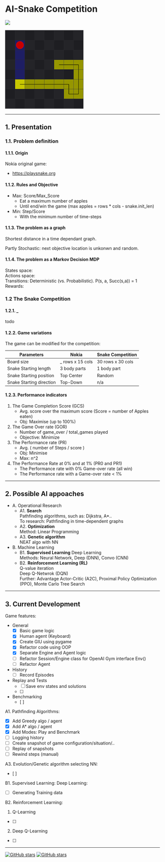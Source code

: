 # AI-Snake Competition
![](https://img.shields.io/badge/Status-In--Progress-orange)

![snake](docs/img/AI-Snake.Screen.256.png)

---
## 1. Presentation

### 1.1. Problem definition

#### 1.1.1. Origin

Nokia original game:
* https://playsnake.org

#### 1.1.2. Rules and Objective

* Max: Score/Max_Score
    * Eat a maximum number of apples
    * Until end/win the game (max apples = rows * cols - snake.init_len)
* Min: Step/Score
    * With the minimum number of time-steps


#### 1.1.3. The problem as a graph

Shortest distance in a time dependant graph.

Partly Stochastic: next objective location is unkonwn and random.   


#### 1.1.4. The problem as a Markov Decision MDP  

States space:  
Actions space:  
Transitions: Deterministic (vs. Probabilistic). P(s, a, Succ(s,a)) = 1  
Rewards:  

### 1.2 The Snake Competition

#### 1.2.1. _
todo

#### 1.2.2. Game variations

The game can be modified for the competition:

Parameters | Nokia | Snake Competition
---| ----- | ---
Board size | _ rows x 15 cols | 30 rows x 30 cols
Snake Starting length | 3 body parts | 1 body part
Snake Starting position | Top Center | Random 
Snake Starting direction | Top-Down | n/a

#### 1.2.3. Performance indicators

1) The Game Completion Score (GCS)
    - Avg. score over the maximum score (Score = number of Apples eaten)
    - Obj: Maximise (up to 100%)  
2) The Game Over rate (GOR)
    - Number of game_over / total_games played  
    - Objective: Minimize  
3) The Performance rate (PR)
    - Avg. ( number of Steps / score )  
    - Obj: Minimise 
    - Max: n^2    
4) The Performance Rate at 0% and at 1% (PR0 and PR1)
    - The Performance rate with 0% Game-over rate (all win)
    - The Performance rate with a Game-over rate < 1%

---
## 2. Possible AI appoaches

* A. Operational Research 
    * A1. **Search**   
        Pathfinding algorithms, such as: Dijkstra, A*..   
        To research: Pathfinding in time-dependent graphs
    * A2. **Optimization**  
        Method: Linear Programming
    * A3. **Genetic algorithm**   
        NEAT algo with NN
* B. Machine Learning
    * B1. **Supervised Learning** Deep Learning  
        Methods: Neural Network, Deep (DNN), Convo (CNN)
    * B2. **Reinforcement Learning (RL)**  
        Q-value iteration    
        Deep Q-Netwrok (DQN)  
        Further: Advantage Actor-Critic (A2C), Proximal Policy Optimization (PPO), Monte Carlo Tree Search

---
## 3. Current Development

Game features:

- General
    - [x] Basic game logic
    - [x] Human agent (Keyboard)
    - [x] Create GIU using pygame
    - [x] Refactor code using OOP
    - [x] Separate Engine and Agent logic
    - [ ] Refactor Session/Engine class for OpenAI Gym interface Env()
    - [ ] Refactor Agent
- History
    - [ ] Record Episodes
- Replay and Tests
    - [ ] Save env states and solutions
    - [ ]   
- Benchmarking
    - [ ]

A1. Pathfinding Algorithms:
- [x] Add Greedy algo / agent
- [x] Add A* algo / agent
- [x] Add Modes: Play and Benchmark
- [ ] Logging history
- [ ] Create snapshot of game configuration/situation/..
- [ ] Replay of snapshots
- [ ] Rewind steps (manual)

A3. Evolution/Genetic algorithm selecting NN:
- [ ] 

B1. Supervised Learning: Deep Learning:
- [ ] Generating Training data

B2. Reinforcement Learning:
1. Q-Learning
- [ ] 

2. Deep Q-Learning
- [ ] 

---

[![GitHub stars](https://img.shields.io/github/stars/sbeignez/AI-Snake.svg)](https://github.com/sbeignez/AI-Snake) [![GitHub stars](https://img.shields.io/github/last-commit/sbeignez/AI-Snake.svg)](https://github.com/sbeignez/AI-Snake)